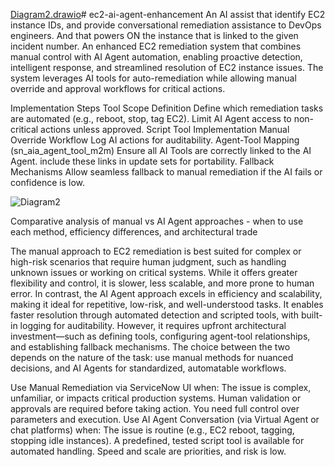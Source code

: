 [Diagram2.drawio](https://github.com/user-attachments/files/22436579/Diagram2.drawio)# ec2-ai-agent-enhancement
An AI assist that  identify EC2 instance IDs, and provide conversational remediation assistance to DevOps engineers. And that powers ON the instance that is linked to the given incident number.
An enhanced EC2 remediation system that combines manual control with AI Agent automation, enabling proactive detection, intelligent response, and streamlined resolution of EC2 instance issues. The system leverages AI tools for auto-remediation while allowing manual override and approval workflows for critical actions.

Implementation Steps
Tool Scope Definition
Define which remediation tasks are automated (e.g., reboot, stop, tag EC2).
Limit AI Agent access to non-critical actions unless approved.
Script Tool Implementation
Manual Override Workflow
Log AI actions for auditability.
Agent-Tool Mapping (sn_aia_agent_tool_m2m)
Ensure all AI Tools are correctly linked to the AI Agent.
include these links in update sets for portability.
Fallback Mechanisms
Allow seamless fallback to manual remediation if the AI fails or confidence is low.






![Diagram2](https://github.com/user-attachments/assets/596ba555-cfba-4f8e-b2ab-50b39c72e1f9)

 Comparative analysis of manual vs AI Agent approaches - when to use each method, efficiency differences, and architectural trade

 The manual approach to EC2 remediation is best suited for complex or high-risk scenarios that require human judgment, such as handling unknown issues or working on critical systems. While it offers greater flexibility and control, it is slower, less scalable, and more prone to human error. In contrast, the AI Agent approach excels in efficiency and scalability, making it ideal for repetitive, low-risk, and well-understood tasks. It enables faster resolution through automated detection and scripted tools, with built-in logging for auditability. However, it requires upfront architectural investment—such as defining tools, configuring agent-tool relationships, and establishing fallback mechanisms. The choice between the two depends on 
 the nature of the task: use manual methods for nuanced decisions, and AI Agents for standardized, automatable workflows.


 Use Manual Remediation via ServiceNow UI when:
The issue is complex, unfamiliar, or impacts critical production systems.
Human validation or approvals are required before taking action.
You need full control over parameters and execution.
Use AI Agent Conversation (via Virtual Agent or chat platforms) when:
The issue is routine (e.g., EC2 reboot, tagging, stopping idle instances).
A predefined, tested script tool is available for automated handling.
Speed and scale are priorities, and risk is low.

